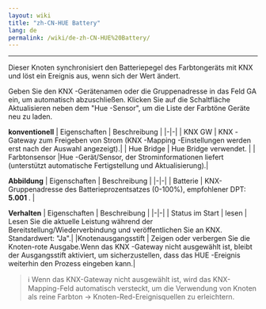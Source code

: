 ```yaml
---
layout: wiki
title: "zh-CN-HUE Battery"
lang: de
permalink: /wiki/de-zh-CN-HUE%20Battery/
---
```

---

<p> Dieser Knoten synchronisiert den Batteriepegel des Farbtongeräts mit KNX und löst ein Ereignis aus, wenn sich der Wert ändert.</p>

Geben Sie den KNX -Gerätenamen oder die Gruppenadresse in das Feld GA ein, um automatisch abzuschließen. Klicken Sie auf die Schaltfläche Aktualisieren neben dem "Hue -Sensor", um die Liste der Farbtöne Geräte neu zu laden.

**konventionell**
| Eigenschaften | Beschreibung |
|-|-|
| KNX GW | KNX -Gateway zum Freigeben von Strom (KNX -Mapping -Einstellungen werden erst nach der Auswahl angezeigt).|
| Hue Bridge | Hue Bridge verwendet. |
| Farbtonsensor |Hue -Gerät/Sensor, der Strominformationen liefert (unterstützt automatische Fertigstellung und Aktualisierung).|

**Abbildung**
| Eigenschaften | Beschreibung |
|-|-|
| Batterie | KNX-Gruppenadresse des Batterieprozentsatzes (0-100%), empfohlener DPT: <b> 5.001 </b>. |

**Verhalten**
| Eigenschaften | Beschreibung |
|-|-|
| Status im Start | lesen | Lesen Sie die aktuelle Leistung während der Bereitstellung/Wiederverbindung und veröffentlichen Sie an KNX. Standardwert: "Ja".|
|Knotenausgangsstift | Zeigen oder verbergen Sie die Knoten-rote Ausgabe.Wenn das KNX -Gateway nicht ausgewählt ist, bleibt der Ausgangsstift aktiviert, um sicherzustellen, dass das HUE -Ereignis weiterhin den Prozess eingeben kann.|

> ℹ️ Wenn das KNX-Gateway nicht ausgewählt ist, wird das KNX-Mapping-Feld automatisch versteckt, um die Verwendung von Knoten als reine Farbton → Knoten-Red-Ereignisquellen zu erleichtern.

